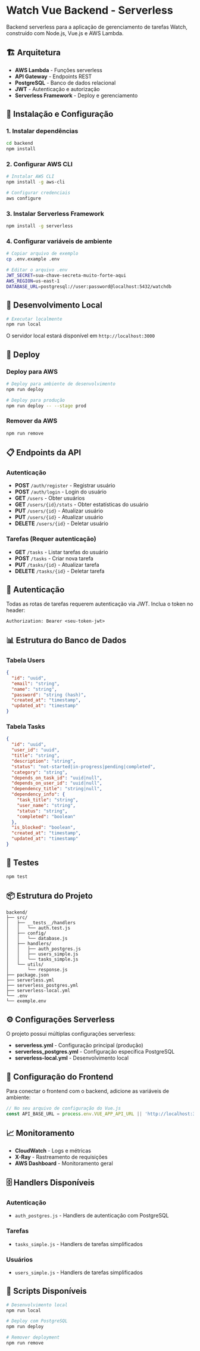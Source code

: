 # Watch Vue Backend - Serverless

Backend serverless para a aplicação de gerenciamento de tarefas Watch, construído com Node.js, Vue.js e AWS Lambda.

## 🏗️ Arquitetura

- **AWS Lambda** - Funções serverless
- **API Gateway** - Endpoints REST
- **PostgreSQL** - Banco de dados relacional
- **JWT** - Autenticação e autorização
- **Serverless Framework** - Deploy e gerenciamento

## 🚀 Instalação e Configuração

### 1. Instalar dependências

```bash
cd backend
npm install
```

### 2. Configurar AWS CLI

```bash
# Instalar AWS CLI
npm install -g aws-cli

# Configurar credenciais
aws configure
```

### 3. Instalar Serverless Framework

```bash
npm install -g serverless
```

### 4. Configurar variáveis de ambiente

```bash
# Copiar arquivo de exemplo
cp .env.example .env

# Editar o arquivo .env
JWT_SECRET=sua-chave-secreta-muito-forte-aqui
AWS_REGION=us-east-1
DATABASE_URL=postgresql://user:password@localhost:5432/watchdb
```

## 📝 Desenvolvimento Local

```bash
# Executar localmente
npm run local
```

O servidor local estará disponível em `http://localhost:3000`

## 🚀 Deploy

### Deploy para AWS

```bash
# Deploy para ambiente de desenvolvimento
npm run deploy

# Deploy para produção
npm run deploy -- --stage prod
```

### Remover da AWS

```bash
npm run remove
```

## 📋 Endpoints da API

### Autenticação

- **POST** `/auth/register` - Registrar usuário
- **POST** `/auth/login` - Login do usuário
- **GET** `/users` - Obter usuários
- **GET** `/users/{id}/stats` - Obter estatísticas do usuário
- **PUT** `/users/{id}` - Atualizar usuário
- **PUT** `/users/{id}` - Atualizar usuário
- **DELETE** `/users/{id}` - Deletar usuário

### Tarefas (Requer autenticação)

- **GET** `/tasks` - Listar tarefas do usuário
- **POST** `/tasks` - Criar nova tarefa
- **PUT** `/tasks/{id}` - Atualizar tarefa
- **DELETE** `/tasks/{id}` - Deletar tarefa

## 🔐 Autenticação

Todas as rotas de tarefas requerem autenticação via JWT. Inclua o token no header:

```
Authorization: Bearer <seu-token-jwt>
```

## 📊 Estrutura do Banco de Dados

### Tabela Users

```json
{
  "id": "uuid",
  "email": "string",
  "name": "string",
  "password": "string (hash)",
  "created_at": "timestamp",
  "updated_at": "timestamp"
}
```

### Tabela Tasks

```json
{
  "id": "uuid",
  "user_id": "uuid",
  "title": "string",
  "description": "string",
  "status": "not-started|in-progress|pending|completed",
  "category": "string",
  "depends_on_task_id": "uuid|null",
  "depends_on_user_id": "uuid|null",
  "dependency_title": "string|null",
  "dependency_info": {
    "task_title": "string",
    "user_name": "string",
    "status": "string",
    "completed": "boolean"
  },
  "is_blocked": "boolean",
  "created_at": "timestamp",
  "updated_at": "timestamp"
}
```

## 🧪 Testes

```bash
npm test
```

## 📦 Estrutura do Projeto

```
backend/
├── src/
│   ├── __tests__/handlers
│   │   └── auth.test.js
│   ├── config/
│   │   └── database.js
│   ├── handlers/
│   │   ├── auth_postgres.js
│   │   ├── users_simple.js
│   │   └── tasks_simple.js
│   └── utils/
│       └── response.js
├── package.json
├── serverless.yml
├── serverless_postgres.yml
├── serverless-local.yml
└── .env
└── exemple.env
```

## ⚙️ Configurações Serverless

O projeto possui múltiplas configurações serverless:

- **serverless.yml** - Configuração principal (produção)
- **serverless_postgres.yml** - Configuração específica PostgreSQL
- **serverless-local.yml** - Desenvolvimento local

## 🔧 Configuração do Frontend

Para conectar o frontend com o backend, adicione as variáveis de ambiente:

```javascript
// No seu arquivo de configuração do Vue.js
const API_BASE_URL = process.env.VUE_APP_API_URL || 'http://localhost:3000';
```

## 📈 Monitoramento

- **CloudWatch** - Logs e métricas
- **X-Ray** - Rastreamento de requisições
- **AWS Dashboard** - Monitoramento geral

## 🗄️ Handlers Disponíveis

### Autenticação
- `auth_postgres.js` - Handlers de autenticação com PostgreSQL

### Tarefas
- `tasks_simple.js` - Handlers de tarefas simplificados

### Usuários
- `users_simple.js` - Handlers de tarefas simplificados

## 🚀 Scripts Disponíveis

```bash
# Desenvolvimento local
npm run local

# Deploy com PostgreSQL
npm run deploy

# Remover deployment
npm run remove
```